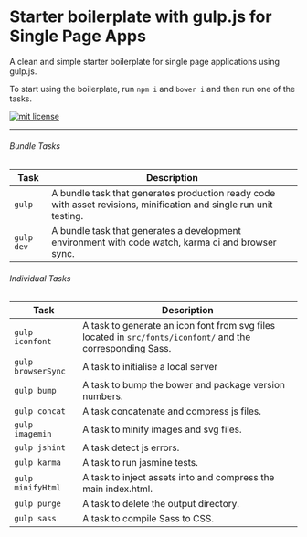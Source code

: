# Starter boilerplate with gulp.js for Single Page Apps
A clean and simple starter boilerplate for single page applications using gulp.js.

To start using the boilerplate, run `npm i` and `bower i` and then run one of the tasks.

[![mit license][license-badge]][license-link]

---

###### Bundle Tasks

Task | Description
------------ | -------------
`gulp` | A bundle task that generates production ready code with asset revisions, minification and single run unit testing.
`gulp dev` | A bundle task that generates a development environment with code watch, karma ci and browser sync.

###### Individual Tasks

Task | Description
------------ | -------------
`gulp iconfont` | A task to generate an icon font from svg files located in `src/fonts/iconfont/` and the corresponding Sass.
`gulp browserSync` | A task to initialise a local server
`gulp bump` | A task to bump the bower and package version numbers.
`gulp concat` | A task concatenate and compress js files.
`gulp imagemin` | A task to minify images and svg files.
`gulp jshint` | A task detect js errors.
`gulp karma` | A task to run jasmine tests.
`gulp minifyHtml` | A task to inject assets into and compress the main index.html.
`gulp purge` | A task to delete the output directory.
`gulp sass` | A task to compile Sass to CSS.

[license-badge]: http://img.shields.io/badge/license-mit-lightgrey.svg?style=flat
[license-link]: https://github.com/goodeggs/angular-cached-resource/blob/master/LICENSE.md
